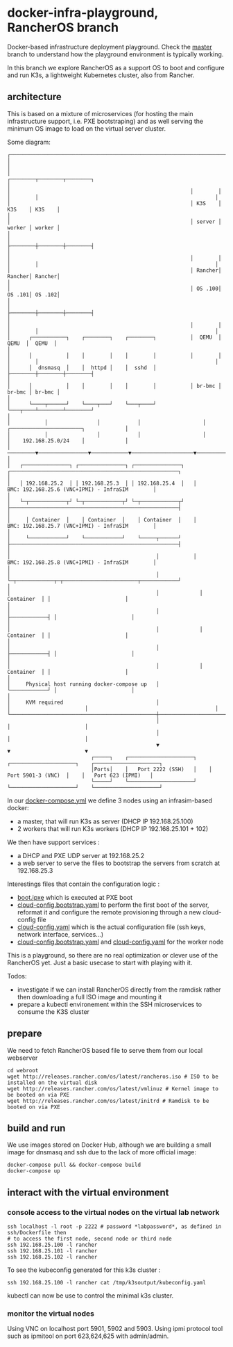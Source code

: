 # docker-infra-playground, RancherOS branch
Docker-based infrastructure deployment playground. Check the [master](https://github.com/ravens/docker-infra-playground/tree/master) branch to understand how the playground environment is typically working.

In this branch we explore RancherOS as a support OS to boot and configure and run K3s, a lightweight Kubernetes cluster, also from Rancher.

## architecture 

This is based on a mixture of microservices (for hosting the main infrastructure support, i.e. PXE bootstraping) and as well serving the minimum OS image to load on the virtual server cluster.

Some diagram:

```
┌───────────────────────────────────────────────────────────────────────────────────────────────────────────────────────────────────────────────┐
│                                                                                                                                               │
│                                                          ┌────────┬────────┬────────┐                                                         │
│                                                          │        │        │        │                                                         │
│                                                          │ K3S    │ K3S    │ K3S    │                                                         │
│                                                          │ server │ worker │ worker │                                                         │
│                                                          ├────────┼────────┼────────┤                                                         │
│                                                          │        │        │        │                                                         │
│                                                          │ Rancher│ Rancher│ Rancher│                                                         │
│                                                          │ OS .100│ OS .101│ OS .102│                                                         │
│                                                          ├────────┼────────┼────────┤                                                         │
│                                                          │        │        │        │                                                         │
│      ┌───────────┐    ┌────────┐    ┌────────┐           │  QEMU  │  QEMU  │  QEMU  │                                                         │
│      │           │    │        │    │        │           │        │        │        │                                                         │
│      │  dnsmasq  │    │  httpd │    │  sshd  │           ├────────┼────────┼────────┤                                                         │
│      │           │    │        │    │        │           │ br-bmc │ br-bmc │ br-bmc │                                                         │
│      └────┬──────┘    └────┬───┘    └───┬────┘           └───┬────┴────────┴────────┘                                                         │
│           │                │            │                    │                                          ┌───────────────────────┐             │
│           │                │            │                    │                                          │    192.168.25.0/24    │             │
│  ─────────▼────────────────▼────────────▼────────────────────▼──────────────────────────────────────────┴───────────────────────┴───▶         │
│   ┌───────────────┐ ┌───────────────┐ ┌───────────────┐   ┌──────────────────────────────────────────────────────┐                            │
│   │ 192.168.25.2  │ │ 192.168.25.3  │ │ 192.168.25.4  │   │       BMC: 192.168.25.6 (VNC+IPMI) - InfraSIM        │                            │
│   └─┬────────────┬┘ └─┬────────────┬┘ └─┬────────────┬┘   ├──────────────────────────────────────────────────────┤                            │
│     │ Container  │    │ Container  │    │ Container  │    │       BMC: 192.168.25.7 (VNC+IPMI) - InfraSIM        │                            │
│     └────────────┘    └────────────┘    └─────┬──────┘    ├──────────────────────────────────────────────────────┤                            │
│                                               │           │       BMC: 192.168.25.8 (VNC+IPMI) - InfraSIM        │                            │
│                                               │           └─┬────────────┬─┬────────────────────────┬────────────┘                            │
│                                               │             │ Container  │ │                        │                                         │
│                                               │             ├────────────┤ │                        │                                         │
│                                               │             │ Container  │ │                        │                                         │
│                                               │             ├────────────┤ │                        │                                         │
│                                               │             │ Container  │ │                        │                                         │
│     Physical host running docker-compose up   │             └────────────┘ │                        │                                         │
│     KVM required                              │                            │                        │                                         │
└───────────────────────────────────────────────┼────────────────────────────┼────────────────────────┼─────────────────────────────────────────┘
                                                │                            │                        │                                          
                                                │                            │                        │                                          
                                                ▼                            ▼                        ▼                                          
                           ┌─────┐    ┌─────────────────────┐    ┌─────────────────────┐    ┌─────────────────────┐                              
                           │Ports│    │   Port 2222 (SSH)   │    │  Port 5901-3 (VNC)  │    │   Port 623 (IPMI)   │                              
                           └─────┘    └─────────────────────┘    └─────────────────────┘    └─────────────────────┘                              
```

In our [docker-compose.yml](./docker-compose.yml) we define 3 nodes using an infrasim-based docker:
 * a master, that will run K3s as server (DHCP IP 192.168.25.100)
 * 2 workers that will run K3s workers (DHCP IP 192.168.25.101 + 102)

We then have support services :
 * a DHCP and PXE UDP server at 192.168.25.2
 * a web server to serve the files to bootstrap the servers from scratch at 192.168.25.3

Interestings files that contain the configuration logic :
  * [boot.ipxe](./webroot/boot.ipxe) which is executed at PXE boot
  * [cloud-config.bootstrap.yaml](./webroot/cloud-config.bootstrap.yaml) to perform the first boot of the server, reformat it and configure the remote provisioning through a new cloud-config file
  * [cloud-config.yaml](./webroot/cloud-config.yaml) which is the actual configuration file (ssh keys, network interface, services...)
  * [cloud-config.bootstrap.yaml](./webroot/cloud-config.bootstrap.node.yaml) and [cloud-config.yaml](./webroot/cloud-config.node.yaml) for the worker node

  This is a playground, so there are no real optimization or clever use of the RancherOS yet. Just a basic usecase to start with playing with it.

Todos:
 * investigate if we can install RancherOS directly from the ramdisk rather then downloading a full ISO image and mounting it
 * prepare a kubectl environement within the SSH microservices to consume the K3S cluster

## prepare

We need to fetch RancherOS based file to serve them from our local webserver
```
cd webroot
wget http://releases.rancher.com/os/latest/rancheros.iso # ISO to be installed on the virtual disk
wget http://releases.rancher.com/os/latest/vmlinuz # Kernel image to be booted on via PXE
wget http://releases.rancher.com/os/latest/initrd # Ramdisk to be booted on via PXE
```

## build and run

We use images stored on Docker Hub, although we are building a small image for dnsmasq and ssh due to the lack of more official image:
```
docker-compose pull && docker-compose build
docker-compose up
```

## interact with the virtual environment

### console access to the virtual nodes on the virtual lab network

```
ssh localhost -l root -p 2222 # password *labpassword*, as defined in ssh/Dockerfile then
# to access the first node, second node or third node
ssh 192.168.25.100 -l rancher 
ssh 192.168.25.101 -l rancher
ssh 192.168.25.102 -l rancher
```

To see the kubeconfig generated for this k3s cluster : 
```
ssh 192.168.25.100 -l rancher cat /tmp/k3soutput/kubeconfig.yaml
```

kubectl can now be use to control the minimal k3s cluster.

### monitor the virtual nodes 

Using VNC on localhost port 5901, 5902 and 5903.
Using ipmi protocol tool such as ipmitool on port 623,624,625 with admin/admin. 